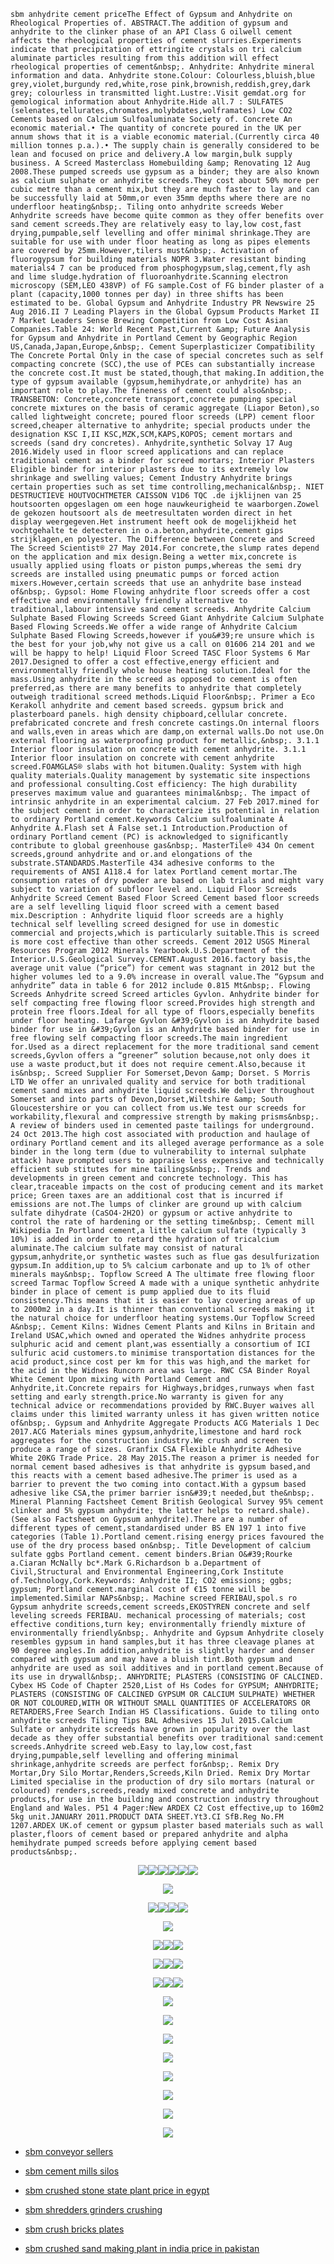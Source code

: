 
```
sbm anhydrite cement priceThe Effect of Gypsum and Anhydrite on Rheological Properties of. ABSTRACT.The addition of gypsum and anhydrite to the clinker phase of an API Class G oilwell cement affects the rheological properties of cement slurries.Experiments indicate that precipitation of ettringite crystals on tri calcium aluminate particles resulting from this addition will effect rheological properties of cement&nbsp;. Anhydrite: Anhydrite mineral information and data. Anhydrite stone.Colour: Colourless,bluish,blue grey,violet,burgundy red,white,rose pink,brownish,reddish,grey,dark grey; colourless in transmitted light.Lustre:.Visit gemdat.org for gemological information about Anhydrite.Hide all.7 : SULFATES (selenates,tellurates,chromates,molybdates,wolframates) Low CO2 Cements based on Calcium Sulfoaluminate Society of. Concrete An economic material.• The quantity of concrete poured in the UK per annum shows that it is a viable economic material.(Currently circa 40 million tonnes p.a.).• The supply chain is generally considered to be lean and focused on price and delivery.A low margin,bulk supply business. A Screed Masterclass Homebuilding &amp; Renovating 12 Aug 2008.These pumped screeds use gypsum as a binder; they are also known as calcium sulphate or anhydrite screeds.They cost about 50% more per cubic metre than a cement mix,but they are much faster to lay and can be successfully laid at 50mm,or even 35mm depths where there are no underfloor heating&nbsp;. Tiling onto anhydrite screeds Weber Anhydrite screeds have become quite common as they offer benefits over sand cement screeds.They are relatively easy to lay,low cost,fast drying,pumpable,self levelling and offer minimal shrinkage.They are suitable for use with under floor heating as long as pipes elements are covered by 25mm.However,tilers must&nbsp;. Activation of fluorogypsum for building materials NOPR 3.Water resistant binding materials4 7 can be produced from phosphogypsum,slag,cement,fly ash and lime sludge.hydration of fluoroanhydrite.Scanning electron microscopy (SEM,LEO 438VP) of FG sample.Cost of FG binder plaster of a plant (capacity,1000 tonnes per day) in three shifts has been estimated to be. Global Gypsum and Anhydrite Industry PR Newswire 25 Aug 2016.II 7 Leading Players in the Global Gypsum Products Market II 7 Market Leaders Sense Brewing Competition from Low Cost Asian Companies.Table 24: World Recent Past,Current &amp; Future Analysis for Gypsum and Anhydrite in Portland Cement by Geographic Region US,Canada,Japan,Europe,&nbsp;. Cement Superplasticizer Compatibility The Concrete Portal Only in the case of special concretes such as self compacting concrete (SCC),the use of PCEs can substantially increase the concrete cost.It must be stated,though,that making.In addition,the type of gypsum available (gypsum,hemihydrate,or anhydrite) has an important role to play.The fineness of cement could also&nbsp;. TRANSBETON: Concrete,concrete transport,concrete pumping special concrete mixtures on the basis of ceramic aggregate (Liapor Beton),so called lightweight concrete; poured floor screeds (LPP) cement floor screed,cheaper alternative to anhydrite; special products under the designation KSC I,II KSC,MZK,SCM,KAPS,KOPOS; cement mortars and screeds (sand dry concretes). Anhydrite,synthetic Solvay 17 Aug 2016.Widely used in floor screed applications and can replace traditional cement as a binder for screed mortars; Interior Plasters Eligible binder for interior plasters due to its extremely low shrinkage and swelling values; Cement Industry Anhydrite brings certain properties such as set time controlling,mechanical&nbsp;. NIET DESTRUCTIEVE HOUTVOCHTMETER CAISSON V1D6 TQC .de ijklijnen van 25 houtsoorten opgeslagen om een hoge nauwkeurigheid te waarborgen.Zowel de gekozen houtsoort als de meetresultaten worden direct in het display weergegeven.Het instrument heeft ook de mogelijkheid het vochtgehalte te detecteren in o.a.beton,anhydrite,cement gips strijklagen,en polyester. The Difference between Concrete and Screed The Screed Scientist® 27 May 2014.For concrete,the slump rates depend on the application and mix design.Being a wetter mix,concrete is usually applied using floats or piston pumps,whereas the semi dry screeds are installed using pneumatic pumps or forced action mixers.However,certain screeds that use an anhydrite base instead of&nbsp;. Gypsol: Home Flowing anhydrite floor screeds offer a cost effective and environmentally friendly alternative to traditional,labour intensive sand cement screeds. Anhydrite Calcium Sulphate Based Flowing Screeds Screed Giant Anhydrite Calcium Sulphate Based Flowing Screeds.We offer a wide range of Anhydrite Calcium Sulphate Based Flowing Screeds,however if you&#39;re unsure which is the best for your job,why not give us a call on 01606 214 201 and we will be happy to help! Liquid Floor Screed TASC Floor Systems 6 Mar 2017.Designed to offer a cost effective,energy efficient and environmentally friendly whole house heating solution.Ideal for the mass.Using anhydrite in the screed as opposed to cement is often preferred,as there are many benefits to anhydrite that completely outweigh traditional screed methods.Liquid Floor&nbsp;. Primer a Eco Kerakoll anhydrite and cement based screeds. gypsum brick and plasterboard panels. high density chipboard,cellular concrete. prefabricated concrete and fresh concrete castings.On internal floors and walls,even in areas which are damp,on external walls.Do not use.On external flooring as waterproofing product for metallic,&nbsp;. 3.1.1 Interior floor insulation on concrete with cement anhydrite. 3.1.1 Interior floor insulation on concrete with cement anhydrite screed.FOAMGLAS® slabs with hot bitumen.Quality: System with high quality materials.Quality management by systematic site inspections and professional consulting.Cost efficiency: The high durability preserves maximum value and guarantees minimal&nbsp;. The impact of intrinsic anhydrite in an experimental calcium. 27 Feb 2017.mined for the subject cement in order to characterize its potential in relation to ordinary Portland cement.Keywords Calcium sulfoaluminate Á Anhydrite Á.Flash set Á False set.1 Introduction.Production of ordinary Portland cement (PC) is acknowledged to significantly contribute to global greenhouse gas&nbsp;. MasterTile® 434 On cement screeds,ground anhydrite and or.and elongations of the substrate.STANDARDS.MasterTile 434 adhesive conforms to the requirements of ANSI A118.4 for latex Portland cement mortar.The consumption rates of dry powder are based on lab trials and might vary subject to variation of subfloor level and. Liquid Floor Screeds Anhydrite Screed Cement Based Floor Screed Cement based floor screeds are a self levelling liquid floor screed with a cement based mix.Description : Anhydrite liquid floor screeds are a highly technical self levelling screed designed for use in domestic commercial and projects,which is particularly suitable.This is screed is more cost effective than other screeds. Cement 2012 USGS Mineral Resources Program 2012 Minerals Yearbook.U.S.Department of the Interior.U.S.Geological Survey.CEMENT.August 2016.factory basis,the average unit value (“price”) for cement was stagnant in 2012 but the higher volumes led to a 9.0% increase in overall value.The “Gypsum and anhydrite” data in table 6 for 2012 include 0.815 Mt&nbsp;. Flowing Screeds Anhydrite screed Screed articles Gyvlon. Anhydrite binder for self compacting free flowing floor screed.Provides high strength and protein free floors.Ideal for all type of floors,especially benefits under floor heating. Lafarge Gyvlon &#39;Gyvlon is an Anhydrite based binder for use in &#39;Gyvlon is an Anhydrite based binder for use in free flowing self compacting floor screeds.The main ingredient for.Used as a direct replacement for the more traditional sand cement screeds,Gyvlon offers a “greener” solution because,not only does it use a waste product,but it does not require cement.Also,because it is&nbsp;. Screed Supplier For Somerset,Devon &amp; Dorset. S Morris LTD We offer an unrivaled quality and service for both traditional cement sand mixes and anhydrite liquid screeds.We deliver throughout Somerset and into parts of Devon,Dorset,Wiltshire &amp; South Gloucestershire or you can collect from us.We test our screeds for workability,flexural and compressive strength by making prisms&nbsp;. A review of binders used in cemented paste tailings for underground. 24 Oct 2013.The high cost associated with production and haulage of ordinary Portland cement and its alleged average performance as a sole binder in the long term (due to vulnerability to internal sulphate attack) have prompted users to appraise less expensive and technically efficient sub stitutes for mine tailings&nbsp;. Trends and developments in green cement and concrete technology. This has clear,traceable impacts on the cost of producing cement and its market price; Green taxes are an additional cost that is incurred if emissions are not.The lumps of clinker are ground up with calcium sulfate dihydrate (CaSO4·2H2O) or gypsum or active anhydrite to control the rate of hardening or the setting time&nbsp;. Cement mill Wikipedia In Portland cement,a little calcium sulfate (typically 3 10%) is added in order to retard the hydration of tricalcium aluminate.The calcium sulfate may consist of natural gypsum,anhydrite,or synthetic wastes such as flue gas desulfurization gypsum.In addition,up to 5% calcium carbonate and up to 1% of other minerals may&nbsp;. Topflow Screed A The ultimate free flowing floor screed Tarmac Topflow Screed A made with a unique synthetic anhydrite binder in place of cement is pump applied due to its fluid consistency.This means that it is easier to lay covering areas of up to 2000m2 in a day.It is thinner than conventional screeds making it the natural choice for underfloor heating systems.Our Topflow Screed A&nbsp;. Cement Kilns: Widnes Cement Plants and Kilns in Britain and Ireland USAC,which owned and operated the Widnes anhydrite process sulphuric acid and cement plant,was essentially a consortium of ICI sulfuric acid customers.to minimise transportation distances for the acid product,since cost per km for this was high,and the market for the acid in the Widnes Runcorn area was large. RWC CSA Binder Royal White Cement Upon mixing with Portland Cement and Anhydrite,it.Concrete repairs for Highways,bridges,runways when fast setting and early strength.price.No warranty is given for any technical advice or recommendations provided by RWC.Buyer waives all claims under this limited warranty unless it has given written notice of&nbsp;. Gypsum and Anhydrite Aggregate Products ACG Materials 1 Dec 2017.ACG Materials mines gypsum,anhydrite,limestone and hard rock aggregates for the construction industry.We crush and screen to produce a range of sizes. Granfix CSA Flexible Anhydrite Adhesive White 20KG Trade Price. 28 May 2015.The reason a primer is needed for normal cement based adhesives is that anhydrite is gypsum based,and this reacts with a cement based adhesive.The primer is used as a barrier to prevent the two coming into contact.With a gypsum based adhesive like CSA,the primer barrier isn&#39;t needed,but the&nbsp;. Mineral Planning Factsheet Cement British Geological Survey 95% cement clinker and 5% gypsum anhydrite; the latter helps to retard.shale).(See also Factsheet on Gypsum anhydrite).There are a number of different types of cement,standardised under BS EN 197 1 into five categories (Table 1).Portland cement.rising energy prices favoured the use of the dry process based on&nbsp;. Title Development of calcium sulfate ggbs Portland cement. cement binders.Brian O&#39;Rourke a.Ciaran McNally bc*.Mark G.Richardson b a.Department of Civil,Structural and Environmental Engineering,Cork Institute of.Technology,Cork.Keywords: Anhydrite II; CO2 emissions; ggbs; gypsum; Portland cement.marginal cost of €15 tonne will be implemented.Similar NAPs&nbsp;. Machine screed FERIBAU,spol.s ro Gypsum anhydrite screeds,cement screeds,EKOSTYREN concrete and self leveling screeds FERIBAU. mechanical processing of materials; cost effective conditions,turn key; environmentally friendly mixture of environmentally friendly&nbsp;. Anhydrite and Gypsum Anhydrite closely resembles gypsum in hand samples,but it has three cleavage planes at 90 degree angles.In addition,anhydrite is slightly harder and denser compared with gypsum and may have a bluish tint.Both gypsum and anhydrite are used as soil additives and in portland cement.Because of its use in drywall&nbsp;. ANHYDRITE; PLASTERS (CONSISTING OF CALCINED. Cybex HS Code of Chapter 2520,List of Hs Codes for GYPSUM; ANHYDRITE; PLASTERS (CONSISTING OF CALCINED GYPSUM OR CALCIUM SULPHATE) WHETHER OR NOT COLOURED,WITH OR WITHOUT SMALL QUANTITIES OF ACCELERATORS OR RETARDERS,Free Search Indian HS Classifications. Guide to tiling onto anhydrite screeds Tiling Tips BAL Adhesives 15 Jul 2015.Calcium Sulfate or anhydrite screeds have grown in popularity over the last decade as they offer substantial benefits over traditional sand:cement screeds.Anhydrite screed web.Easy to lay,low cost,fast drying,pumpable,self levelling and offering minimal shrinkage,anhydrite screeds are perfect for&nbsp;. Remix Dry Mortar,Dry Silo Mortar,Renders,Screeds,Kiln Dried. Remix Dry Mortar Limited specialise in the production of dry silo mortars (natural or coloured) renders,screeds,ready mixed concrete and anhydrite products,for use in the building and construction industry throughout England and Wales. P51 4 Pager:New ARDEX C2 Cost effective,up to 160m2 5kg unit.JANUARY 2011.PRODUCT DATA SHEET.Yt3.CI SfB.Reg No.FM 1207.ARDEX UK.of cement or gypsum plaster based materials such as wall plaster,floors of cement based or prepared anhydrite and alpha hemihydrate pumped screeds before applying cement based products&nbsp;. 
```

<div align="center">
  
<a rel="nofollow" href="https://m.shibang-china.com?f=github&k=sbm+anhydrite+cement+price"><img src="https://static.shibang-china.com/en/l.png"></a><img src="https://static.shibang-china.com/en/hw.png"><a rel="nofollow" href="https://m.shibang-china.com/product/?f=github&k=sbm+anhydrite+cement+price"><img src="https://static.shibang-china.com/en/p.png"></a><a rel="nofollow" href="https://m.shibang-china.com/cases/?f=github&k=sbm+anhydrite+cement+price"><img src="https://static.shibang-china.com/en/c.png"></a><a rel="nofollow" href="https://m.shibang-china.com/news/?f=github&k=sbm+anhydrite+cement+price"><img src="https://static.shibang-china.com/en/n.png"></a><a rel="nofollow" href="https://m.shibang-china.com?f=github&k=sbm+anhydrite+cement+price"><img src="https://static.shibang-china.com/en/m.png"></a>

<a rel="nofollow" href="https://m.shibang-china.com/product/?f=github&k=sbm+anhydrite+cement+price"><img src="https://static.shibang-china.com/en/b.jpg"></a>
  
<a rel="nofollow" href="https://m.shibang-china.com/solution-aggregate.html?f=github&k=sbm+anhydrite+cement+price"><img src="https://static.shibang-china.com/en/a.jpg"></a><a rel="nofollow" href="https://m.shibang-china.com/solution-mine.html?f=github&k=sbm+anhydrite+cement+price"><img src="https://static.shibang-china.com/en/m.jpg"></a><a rel="nofollow" href="https://m.shibang-china.com/solution-mill.html?f=github&k=sbm+anhydrite+cement+price"><img src="https://static.shibang-china.com/en/g.jpg"></a><a rel="nofollow" href="https://m.shibang-china.com/solution-epc.html?f=github&k=sbm+anhydrite+cement+price"><img src="https://static.shibang-china.com/en/e.jpg"></a>

<a rel="nofollow" href="https://m.shibang-china.com/product/?f=github&k=sbm+anhydrite+cement+price"><img src="https://static.shibang-china.com/en/a-p.png"></a>

<a rel="nofollow" href="https://m.shibang-china.com/product/crusher/c6x.html?f=github&k=sbm+anhydrite+cement+price"><img src="https://static.shibang-china.com/en/j.jpg"></a><a rel="nofollow" href="https://m.shibang-china.com/product/crusher/ci5x.html?f=github&k=sbm+anhydrite+cement+price"><img src="https://static.shibang-china.com/en/i.jpg"></a><a rel="nofollow" href="https://m.shibang-china.com/product/crusher/hst.html?f=github&k=sbm+anhydrite+cement+price"><img src="https://static.shibang-china.com/en/c.jpg"></a>

<a rel="nofollow" href="https://m.shibang-china.com/product/mill/mtw.html?f=github&k=sbm+anhydrite+cement+price"><img src="https://static.shibang-china.com/en/mtw.jpg"></a><a rel="nofollow" href="https://m.shibang-china.com/product/mill/scm.html?f=github&k=sbm+anhydrite+cement+price"><img src="https://static.shibang-china.com/en/scm.jpg"></a><a rel="nofollow" href="https://m.shibang-china.com/product/mill/lm.html?f=github&k=sbm+anhydrite+cement+price"><img src="https://static.shibang-china.com/en/lm.jpg"></a>

<a rel="nofollow" href="https://m.shibang-china.com/product/sand/vsi6x.html?f=github&k=sbm+anhydrite+cement+price"><img src="https://static.shibang-china.com/en/6x.jpg"></a><a rel="nofollow" href="https://m.shibang-china.com/product/sand/vu.html?f=github&k=sbm+anhydrite+cement+price"><img src="https://static.shibang-china.com/en/vu.jpg"></a><a rel="nofollow" href="https://m.shibang-china.com/product/mobile/klun.html?f=github&k=sbm+anhydrite+cement+price"><img src="https://static.shibang-china.com/en/k.jpg"></a>

<a rel="nofollow" href="https://m.shibang-china.com/cases/?f=github&k=sbm+anhydrite+cement+price"><img src="https://static.shibang-china.com/en/case.png"></a>

<a rel="nofollow" href="https://m.shibang-china.com/cases/aggregate/202.html?f=github&k=sbm+anhydrite+cement+price"><img src="https://static.shibang-china.com/en/c-1.jpg"></a>

<a rel="nofollow" href="https://m.shibang-china.com/cases/aggregate/203.html?f=github&k=sbm+anhydrite+cement+price"><img src="https://static.shibang-china.com/en/c-2.jpg"></a>

<a rel="nofollow" href="https://m.shibang-china.com/cases/mill/123.html?f=github&k=sbm+anhydrite+cement+price"><img src="https://static.shibang-china.com/en/c-3.jpg"></a>

<a rel="nofollow" href="https://m.shibang-china.com/contact_us.html?f=github&k=sbm+anhydrite+cement+price"><img src="https://static.shibang-china.com/en/contact.png"></a>

<a rel="nofollow" href="https://swt.shibang-china.com/?f=github&k=sbm+anhydrite+cement+price"><img src="https://static.shibang-china.com/en/chat.png"></a>

<a rel="nofollow" href="https://whatsapp.shibangsoft.com/WhatsApp.php?f=github&k=sbm+anhydrite+cement+price"><img src="https://static.shibang-china.com/en/whatsapp.png"></a>

<a rel="nofollow" href="https://m.shibang-china.com/?f=github&k=sbm+anhydrite+cement+price"><img src="https://static.shibang-china.com/en/website.png"></a>

</div>


* [sbm conveyor sellers](sbm%20conveyor%20sellers.md)

* [sbm cement mills silos](sbm%20cement%20mills%20silos.md)

* [sbm crushed stone state plant price in egypt](sbm%20crushed%20stone%20state%20plant%20price%20in%20egypt.md)

* [sbm shredders grinders crushing](sbm%20shredders%20grinders%20crushing.md)

* [sbm crush bricks plates](sbm%20crush%20bricks%20plates.md)

* [sbm crushed sand making plant in india price in pakistan](sbm%20crushed%20sand%20making%20plant%20in%20india%20price%20in%20pakistan.md)